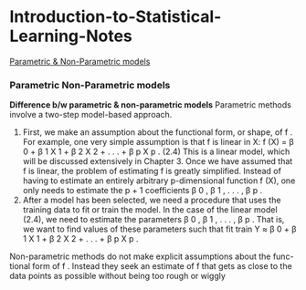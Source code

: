 # Introduction-to-Statistical-Learning-Notes

[Parametric & Non-Parametric models](#parametric-non-parametric-models)

<h3 id="parametric-non-parametric-models">
Parametric Non-Parametric models
</h3>

**Difference b/w parametric & non-parametric models**
Parametric methods involve a two-step model-based approach.
1. First, we make an assumption about the functional form, or shape, of f . For example, one very simple assumption is that f is linear in X:
f (X) = β 0 + β 1 X 1 + β 2 X 2 + . . . + β p X p . (2.4)
This is a linear model, which will be discussed extensively in Chapter 3. Once we have assumed that f is linear, the problem of estimating f is greatly simplified. Instead of having to estimate an entirely arbitrary p-dimensional function f (X), one only needs to estimate the p + 1 coefficients β 0 , β 1 , . . . , β p .
2. After a model has been selected, we need a procedure that uses the training data to fit or train the model. In the case of the linear model (2.4), we need to estimate the parameters β 0 , β 1 , . . . , β p . That is, we want to find values of these parameters such that fit train 
Y ≈ β 0 + β 1 X 1 + β 2 X 2 + . . . + β p X p .

Non-parametric methods do not make explicit assumptions about the func-
tional form of f . Instead they seek an estimate of f that gets as close to the
data points as possible without being too rough or wiggly
